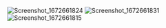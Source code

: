 ![Screenshot_1672661824](https://user-images.githubusercontent.com/97103117/210230705-c521f0de-2856-4a60-b943-d7bf4c4174ed.png)
![Screenshot_1672661831](https://user-images.githubusercontent.com/97103117/210230739-0c75fde3-4cfc-4e91-90f9-b43063a3679e.png)
![Screenshot_1672661815](https://user-images.githubusercontent.com/97103117/210230778-8519f5e4-3329-4628-9cbb-5835e82f4a8e.png)
